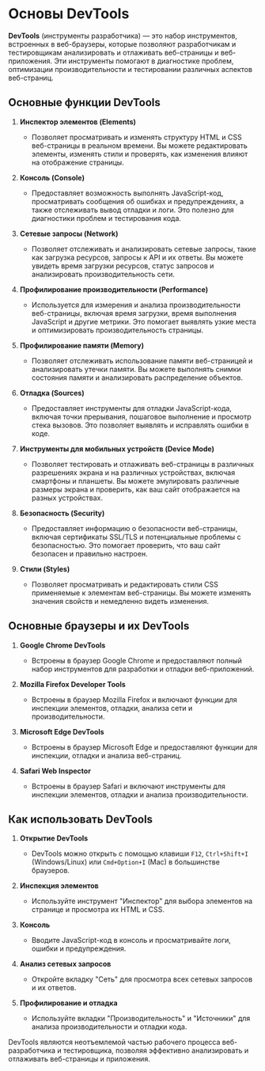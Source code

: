 # Основы DevTools 

**DevTools** (инструменты разработчика) — это набор инструментов, встроенных в веб-браузеры, которые позволяют разработчикам и тестировщикам анализировать и отлаживать веб-страницы и веб-приложения. Эти инструменты помогают в диагностике проблем, оптимизации производительности и тестировании различных аспектов веб-страниц.

## Основные функции DevTools

1. **Инспектор элементов (Elements)**
   - Позволяет просматривать и изменять структуру HTML и CSS веб-страницы в реальном времени. Вы можете редактировать элементы, изменять стили и проверять, как изменения влияют на отображение страницы.

2. **Консоль (Console)**
   - Предоставляет возможность выполнять JavaScript-код, просматривать сообщения об ошибках и предупреждениях, а также отслеживать вывод отладки и логи. Это полезно для диагностики проблем и тестирования кода.

3. **Сетевые запросы (Network)**
   - Позволяет отслеживать и анализировать сетевые запросы, такие как загрузка ресурсов, запросы к API и их ответы. Вы можете увидеть время загрузки ресурсов, статус запросов и анализировать производительность сети.

4. **Профилирование производительности (Performance)**
   - Используется для измерения и анализа производительности веб-страницы, включая время загрузки, время выполнения JavaScript и другие метрики. Это помогает выявлять узкие места и оптимизировать производительность страницы.

5. **Профилирование памяти (Memory)**
   - Позволяет отслеживать использование памяти веб-страницей и анализировать утечки памяти. Вы можете выполнять снимки состояния памяти и анализировать распределение объектов.

6. **Отладка (Sources)**
   - Предоставляет инструменты для отладки JavaScript-кода, включая точки прерывания, пошаговое выполнение и просмотр стека вызовов. Это позволяет выявлять и исправлять ошибки в коде.

7. **Инструменты для мобильных устройств (Device Mode)**
   - Позволяет тестировать и отлаживать веб-страницы в различных разрешениях экрана и на различных устройствах, включая смартфоны и планшеты. Вы можете эмулировать различные размеры экрана и проверить, как ваш сайт отображается на разных устройствах.

8. **Безопасность (Security)**
   - Предоставляет информацию о безопасности веб-страницы, включая сертификаты SSL/TLS и потенциальные проблемы с безопасностью. Это помогает проверить, что ваш сайт безопасен и правильно настроен.

9. **Стили (Styles)**
   - Позволяет просматривать и редактировать стили CSS применяемые к элементам веб-страницы. Вы можете изменять значения свойств и немедленно видеть изменения.

## Основные браузеры и их DevTools

1. **Google Chrome DevTools**
   - Встроены в браузер Google Chrome и предоставляют полный набор инструментов для разработки и отладки веб-приложений. 

2. **Mozilla Firefox Developer Tools**
   - Встроены в браузер Mozilla Firefox и включают функции для инспекции элементов, отладки, анализа сети и производительности.

3. **Microsoft Edge DevTools**
   - Встроены в браузер Microsoft Edge и предоставляют функции для инспекции, отладки и анализа веб-страниц.

4. **Safari Web Inspector**
   - Встроены в браузер Safari и включают инструменты для инспекции элементов, отладки и анализа производительности.

## Как использовать DevTools

1. **Открытие DevTools**
   - DevTools можно открыть с помощью клавиши `F12`, `Ctrl+Shift+I` (Windows/Linux) или `Cmd+Option+I` (Mac) в большинстве браузеров.

2. **Инспекция элементов**
   - Используйте инструмент "Инспектор" для выбора элементов на странице и просмотра их HTML и CSS. 

3. **Консоль**
   - Вводите JavaScript-код в консоль и просматривайте логи, ошибки и предупреждения.

4. **Анализ сетевых запросов**
   - Откройте вкладку "Сеть" для просмотра всех сетевых запросов и их ответов. 

5. **Профилирование и отладка**
   - Используйте вкладки "Производительность" и "Источники" для анализа производительности и отладки кода.

DevTools являются неотъемлемой частью рабочего процесса веб-разработчика и тестировщика, позволяя эффективно анализировать и отлаживать веб-страницы и приложения.
